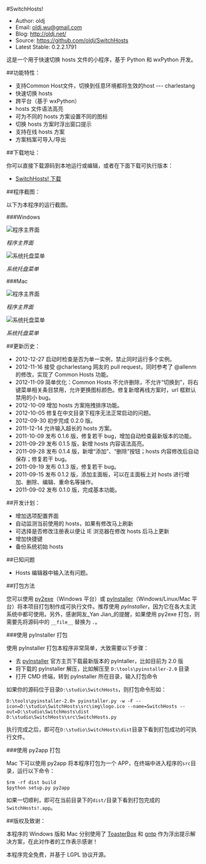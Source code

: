 #SwitchHosts!

 * Author: oldj
 * Email: oldj.wu@gmail.com
 * Blog: http://oldj.net/
 * Source: https://github.com/oldj/SwitchHosts
 * Latest Stable: 0.2.2.1791


这是一个用于快速切换 hosts 文件的小程序，基于 Python 和 wxPython 开发。


##功能特性：

 * 支持Common Host文件，切换到任意环境都将生效的host --- charlestang
 * 快速切换 hosts
 * 跨平台（基于 wxPython）
 * hosts 文件语法高亮
 * 可为不同的 hosts 方案设置不同的图标
 * 切换 hosts 方案时浮出窗口提示
 * 支持在线 hosts 方案
 * 方案档案可导入/导出


##下载地址：

你可以直接下载源码到本地运行或编辑，或者在下面下载可执行版本：

 * [SwitchHosts! 下载](http://pan.baidu.com/share/link?shareid=150951&uk=3607385901)


##程序截图：

以下为本程序的运行截图。

###Windows

![程序主界面](https://github.com/oldj/SwitchHosts/blob/master/screenshots/7.png?raw=true)

*程序主界面*


![系统托盘菜单](https://github.com/oldj/SwitchHosts/blob/master/screenshots/2.png?raw=true)

*系统托盘菜单*

###Mac

![程序主界面](https://github.com/oldj/SwitchHosts/blob/master/screenshots/6.png?raw=true)

*程序主界面*

![系统托盘菜单](https://github.com/oldj/SwitchHosts/blob/master/screenshots/4.png?raw=true)

*系统托盘菜单*

##更新历史：

 - 2012-12-27 启动时检查是否为单一实例，禁止同时运行多个实例。
 - 2012-11-16 接受 @charlestang 网友的 pull request，同时参考了 @allenm 的修改，实现了 Common Hosts 功能。
 - 2012-11-09 简单优化：Common Hosts 不允许删除，不允许“切换到”，将右键菜单相关条目禁用，允许更换图标颜色。修复新增再线方案时，url 框默认禁用的小 bug。
 - 2012-10-09 增加 hosts 方案拖拽排序功能。
 - 2012-10-05 修复在中文目录下程序无法正常启动的问题。
 - 2012-09-30 初步完成 0.2.0 版。
 - 2011-12-14 允许输入超长的 hosts 方案。
 - 2011-10-09 发布 0.1.6 版，修复若干 bug，增加自动检查最新版本的功能。
 - 2011-09-29 发布 0.1.5 版，新增 hosts 内容语法高亮。
 - 2011-09-28 发布 0.1.4 版，新增“添加”、“删除”按钮；hosts 内容修改后自动保存；修复若干 bug。
 - 2011-09-19 发布 0.1.3 版，修复若干 bug。
 - 2011-09-15 发布 0.1.2 版，添加主面板，可以在主面板上对 hosts 进行增加、删除、编辑、重命名等操作。
 - 2011-09-02 发布 0.1.0 版，完成基本功能。

##开发计划：

 - 增加选项配置界面
 - 自动监测当前使用的 hosts，如果有修改马上刷新
 - 可选择是否修改注册表以便让 IE 浏览器在修改 hosts 后马上更新
 - 增加快捷键
 - 备份系统初始 hosts


##已知问题

 - Hosts 编辑器中输入法有问题。


##打包方法

您可以使用 [py2exe](http://www.py2exe.org/)（Windows 平台）或 [pyInstaller](http://www.pyinstaller.org/)（Windows/Linux/Mac 平台）将本项目打包制作成可执行文件。推荐使用 *pyInstaller*，因为它在各大主流系统中都可使用。另外，感谢网友_Yan Jian_的提醒，如果使用 py2exe 打包，则需要先将源码中的 `__file__` 替换为 `.`。
 
###使用 pyInstaller 打包
 
使用 pyInstaller 打包本程序非常简单，大致需要以下步骤：

 - 去 [pyInstaller](http://www.pyinstaller.org/) 官方主页下载最新版本的 pyIntaller，比如目前为 2.0 版
 - 将下载的 pyInstaller 解压，比如解压至 `D:\tools\pyinstaller-2.0` 目录
 - 打开 CMD 终端，转到 pyInstaller 所在目录，输入打包命令

如果你的源码位于目录`D:\studio\SwitchHosts`，则打包命令形如：
 
    D:\tools\pyinstaller-2.0> pyinstaller.py -w -F --icon=D:\studio\SwitchHosts\src\img\logo.ico --name=SwitchHosts --out=D:\studio\SwitchHosts\dist D:\studio\SwitchHosts\src\SwitchHosts.py
 
执行完成之后，即可在`D:\studio\SwitchHosts\dist`目录下看到打包成功的可执行文件。
 

###使用 py2app 打包

Mac 下可以使用 py2app 将本程序打包为一个 APP，在终端中进入程序的`src`目录，运行以下命令：

    $rm -rf dist build
    $python setup.py py2app

如果一切顺利，即可在当前目录下的`dist/`目录下看到打包完成的`SwitchHosts!.app`。


##版权及致谢：

 本程序的 Windows 版和 Mac 分别使用了 [ToasterBox](http://xoomer.virgilio.it/infinity77/main/ToasterBox.html) 和 [gntp](https://github.com/kfdm/gntp) 作为浮出提示解决方案，在此对作者的工作表示感谢！

 本程序完全免费，并基于 LGPL 协议开源。
